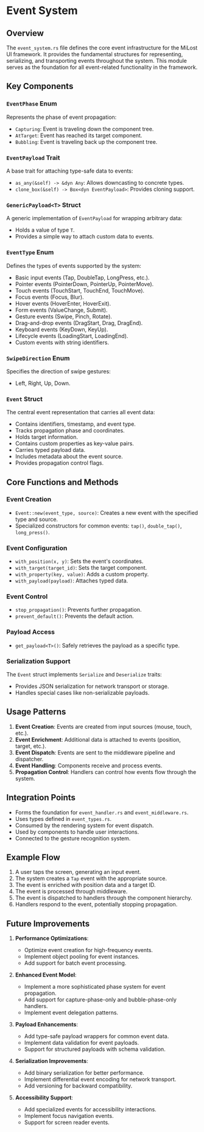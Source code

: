 # Event System

## Overview

The `event_system.rs` file defines the core event infrastructure for the MiLost UI framework. It provides the fundamental structures for representing, serializing, and transporting events throughout the system. This module serves as the foundation for all event-related functionality in the framework.

## Key Components

### `EventPhase` Enum

Represents the phase of event propagation:

- `Capturing`: Event is traveling down the component tree.
- `AtTarget`: Event has reached its target component.
- `Bubbling`: Event is traveling back up the component tree.

### `EventPayload` Trait

A base trait for attaching type-safe data to events:

- `as_any(&self) -> &dyn Any`: Allows downcasting to concrete types.
- `clone_box(&self) -> Box<dyn EventPayload>`: Provides cloning support.

### `GenericPayload<T>` Struct

A generic implementation of `EventPayload` for wrapping arbitrary data:

- Holds a value of type `T`.
- Provides a simple way to attach custom data to events.

### `EventType` Enum

Defines the types of events supported by the system:

- Basic input events (Tap, DoubleTap, LongPress, etc.).
- Pointer events (PointerDown, PointerUp, PointerMove).
- Touch events (TouchStart, TouchEnd, TouchMove).
- Focus events (Focus, Blur).
- Hover events (HoverEnter, HoverExit).
- Form events (ValueChange, Submit).
- Gesture events (Swipe, Pinch, Rotate).
- Drag-and-drop events (DragStart, Drag, DragEnd).
- Keyboard events (KeyDown, KeyUp).
- Lifecycle events (LoadingStart, LoadingEnd).
- Custom events with string identifiers.

### `SwipeDirection` Enum

Specifies the direction of swipe gestures:

- Left, Right, Up, Down.

### `Event` Struct

The central event representation that carries all event data:

- Contains identifiers, timestamp, and event type.
- Tracks propagation phase and coordinates.
- Holds target information.
- Contains custom properties as key-value pairs.
- Carries typed payload data.
- Includes metadata about the event source.
- Provides propagation control flags.

## Core Functions and Methods

### Event Creation

- `Event::new(event_type, source)`: Creates a new event with the specified type and source.
- Specialized constructors for common events: `tap()`, `double_tap()`, `long_press()`.

### Event Configuration

- `with_position(x, y)`: Sets the event's coordinates.
- `with_target(target_id)`: Sets the target component.
- `with_property(key, value)`: Adds a custom property.
- `with_payload(payload)`: Attaches typed data.

### Event Control

- `stop_propagation()`: Prevents further propagation.
- `prevent_default()`: Prevents the default action.

### Payload Access

- `get_payload<T>()`: Safely retrieves the payload as a specific type.

### Serialization Support

The `Event` struct implements `Serialize` and `Deserialize` traits:

- Provides JSON serialization for network transport or storage.
- Handles special cases like non-serializable payloads.

## Usage Patterns

1. **Event Creation**: Events are created from input sources (mouse, touch, etc.).
2. **Event Enrichment**: Additional data is attached to events (position, target, etc.).
3. **Event Dispatch**: Events are sent to the middleware pipeline and dispatcher.
4. **Event Handling**: Components receive and process events.
5. **Propagation Control**: Handlers can control how events flow through the system.

## Integration Points

- Forms the foundation for `event_handler.rs` and `event_middleware.rs`.
- Uses types defined in `event_types.rs`.
- Consumed by the rendering system for event dispatch.
- Used by components to handle user interactions.
- Connected to the gesture recognition system.

## Example Flow

1. A user taps the screen, generating an input event.
2. The system creates a `Tap` event with the appropriate source.
3. The event is enriched with position data and a target ID.
4. The event is processed through middleware.
5. The event is dispatched to handlers through the component hierarchy.
6. Handlers respond to the event, potentially stopping propagation.

## Future Improvements

1. **Performance Optimizations**:

   - Optimize event creation for high-frequency events.
   - Implement object pooling for event instances.
   - Add support for batch event processing.

2. **Enhanced Event Model**:

   - Implement a more sophisticated phase system for event propagation.
   - Add support for capture-phase-only and bubble-phase-only handlers.
   - Implement event delegation patterns.

3. **Payload Enhancements**:

   - Add type-safe payload wrappers for common event data.
   - Implement data validation for event payloads.
   - Support for structured payloads with schema validation.

4. **Serialization Improvements**:

   - Add binary serialization for better performance.
   - Implement differential event encoding for network transport.
   - Add versioning for backward compatibility.

5. **Accessibility Support**:
   - Add specialized events for accessibility interactions.
   - Implement focus navigation events.
   - Support for screen reader events.

